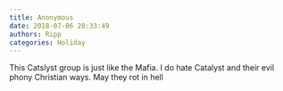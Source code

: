 ```yaml
---
title: Anonymous
date: 2018-07-06 20:33:49
authors: Ripp
categories: Holiday
---
```


 This Catslyst group is just like the Mafia.   I do hate Catalyst and their evil phony Christian ways.   May they rot in hell